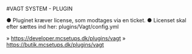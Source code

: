 #VAGT SYSTEM - PLUGIN

● Pluginet kræver license, som modtages via en ticket.
● Licenset skal efter sættes ind her: plugins/Vagt/config.yml

» https://developer.mcsetups.dk/plugins/vagt
» https://butik.mcsetups.dk/plugins/vagt
